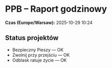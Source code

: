 # PPB – Raport godzinowy
**Czas (Europe/Warsaw):** 2025-10-29 10:24

## Status projektów
- Bezpieczny Pieszy — OK
- Zwolnij przy przejściu — OK
- Odblask ratuje życie — OK

